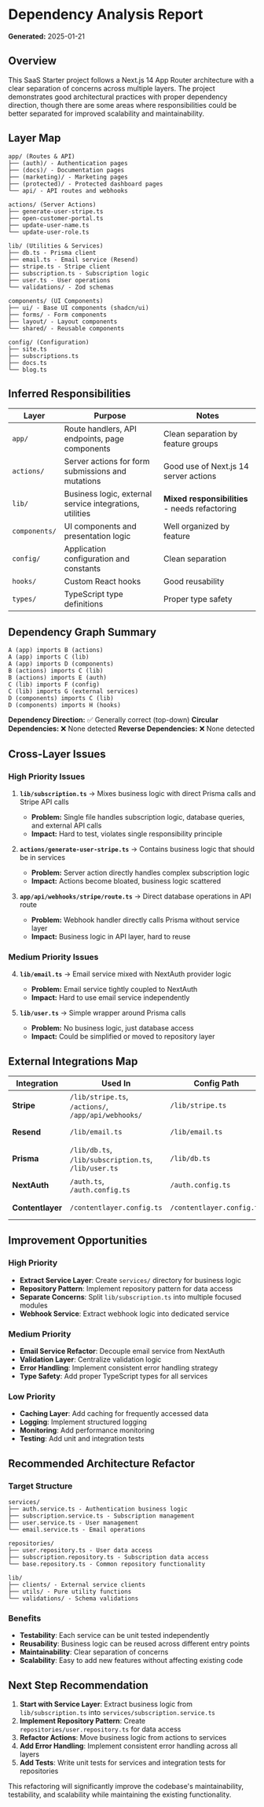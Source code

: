 # Dependency Analysis Report

**Generated:** 2025-01-21

## Overview

This SaaS Starter project follows a Next.js 14 App Router architecture with a clear separation of concerns across multiple layers. The project demonstrates good architectural practices with proper dependency direction, though there are some areas where responsibilities could be better separated for improved scalability and maintainability.

## Layer Map

```
app/ (Routes & API)
├── (auth)/ - Authentication pages
├── (docs)/ - Documentation pages
├── (marketing)/ - Marketing pages
├── (protected)/ - Protected dashboard pages
└── api/ - API routes and webhooks

actions/ (Server Actions)
├── generate-user-stripe.ts
├── open-customer-portal.ts
├── update-user-name.ts
└── update-user-role.ts

lib/ (Utilities & Services)
├── db.ts - Prisma client
├── email.ts - Email service (Resend)
├── stripe.ts - Stripe client
├── subscription.ts - Subscription logic
├── user.ts - User operations
└── validations/ - Zod schemas

components/ (UI Components)
├── ui/ - Base UI components (shadcn/ui)
├── forms/ - Form components
├── layout/ - Layout components
└── shared/ - Reusable components

config/ (Configuration)
├── site.ts
├── subscriptions.ts
├── docs.ts
└── blog.ts
```

## Inferred Responsibilities

| Layer         | Purpose                                                  | Notes                                          |
| ------------- | -------------------------------------------------------- | ---------------------------------------------- |
| `app/`        | Route handlers, API endpoints, page components           | Clean separation by feature groups             |
| `actions/`    | Server actions for form submissions and mutations        | Good use of Next.js 14 server actions          |
| `lib/`        | Business logic, external service integrations, utilities | **Mixed responsibilities** - needs refactoring |
| `components/` | UI components and presentation logic                     | Well organized by feature                      |
| `config/`     | Application configuration and constants                  | Clean separation                               |
| `hooks/`      | Custom React hooks                                       | Good reusability                               |
| `types/`      | TypeScript type definitions                              | Proper type safety                             |

## Dependency Graph Summary

```
A (app) imports B (actions)
A (app) imports C (lib)
A (app) imports D (components)
B (actions) imports C (lib)
B (actions) imports E (auth)
C (lib) imports F (config)
C (lib) imports G (external services)
D (components) imports C (lib)
D (components) imports H (hooks)
```

**Dependency Direction:** ✅ Generally correct (top-down)
**Circular Dependencies:** ❌ None detected
**Reverse Dependencies:** ❌ None detected

## Cross-Layer Issues

### High Priority Issues

1. **`lib/subscription.ts`** → Mixes business logic with direct Prisma calls and Stripe API calls

   - **Problem:** Single file handles subscription logic, database queries, and external API calls
   - **Impact:** Hard to test, violates single responsibility principle

2. **`actions/generate-user-stripe.ts`** → Contains business logic that should be in services

   - **Problem:** Server action directly handles complex subscription logic
   - **Impact:** Actions become bloated, business logic scattered

3. **`app/api/webhooks/stripe/route.ts`** → Direct database operations in API route
   - **Problem:** Webhook handler directly calls Prisma without service layer
   - **Impact:** Business logic in API layer, hard to reuse

### Medium Priority Issues

4. **`lib/email.ts`** → Email service mixed with NextAuth provider logic

   - **Problem:** Email service tightly coupled to NextAuth
   - **Impact:** Hard to use email service independently

5. **`lib/user.ts`** → Simple wrapper around Prisma calls
   - **Problem:** No business logic, just database access
   - **Impact:** Could be simplified or moved to repository layer

## External Integrations Map

| Integration      | Used In                                              | Config Path               | Recommendation        |
| ---------------- | ---------------------------------------------------- | ------------------------- | --------------------- |
| **Stripe**       | `/lib/stripe.ts`, `/actions/`, `/app/api/webhooks/`  | `/lib/stripe.ts`          | ✅ Centralized config |
| **Resend**       | `/lib/email.ts`                                      | `/lib/email.ts`           | ✅ Centralized config |
| **Prisma**       | `/lib/db.ts`, `/lib/subscription.ts`, `/lib/user.ts` | `/lib/db.ts`              | ✅ Centralized config |
| **NextAuth**     | `/auth.ts`, `/auth.config.ts`                        | `/auth.config.ts`         | ✅ Centralized config |
| **Contentlayer** | `/contentlayer.config.ts`                            | `/contentlayer.config.ts` | ✅ Centralized config |

## Improvement Opportunities

### High Priority

- **Extract Service Layer**: Create `services/` directory for business logic
- **Repository Pattern**: Implement repository pattern for data access
- **Separate Concerns**: Split `lib/subscription.ts` into multiple focused modules
- **Webhook Service**: Extract webhook logic into dedicated service

### Medium Priority

- **Email Service Refactor**: Decouple email service from NextAuth
- **Validation Layer**: Centralize validation logic
- **Error Handling**: Implement consistent error handling strategy
- **Type Safety**: Add proper TypeScript types for all services

### Low Priority

- **Caching Layer**: Add caching for frequently accessed data
- **Logging**: Implement structured logging
- **Monitoring**: Add performance monitoring
- **Testing**: Add unit and integration tests

## Recommended Architecture Refactor

### Target Structure

```
services/
├── auth.service.ts - Authentication business logic
├── subscription.service.ts - Subscription management
├── user.service.ts - User management
└── email.service.ts - Email operations

repositories/
├── user.repository.ts - User data access
├── subscription.repository.ts - Subscription data access
└── base.repository.ts - Common repository functionality

lib/
├── clients/ - External service clients
├── utils/ - Pure utility functions
└── validations/ - Schema validations
```

### Benefits

- **Testability**: Each service can be unit tested independently
- **Reusability**: Business logic can be reused across different entry points
- **Maintainability**: Clear separation of concerns
- **Scalability**: Easy to add new features without affecting existing code

## Next Step Recommendation

1. **Start with Service Layer**: Extract business logic from `lib/subscription.ts` into `services/subscription.service.ts`
2. **Implement Repository Pattern**: Create `repositories/user.repository.ts` for data access
3. **Refactor Actions**: Move business logic from actions to services
4. **Add Error Handling**: Implement consistent error handling across all layers
5. **Add Tests**: Write unit tests for services and integration tests for repositories

This refactoring will significantly improve the codebase's maintainability, testability, and scalability while maintaining the existing functionality.

